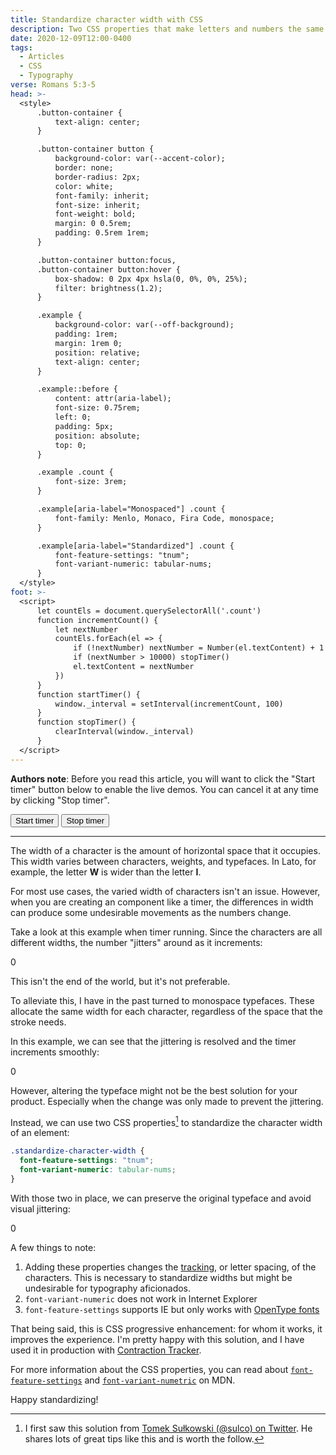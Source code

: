 ```yaml
---
title: Standardize character width with CSS
description: Two CSS properties that make letters and numbers the same width.
date: 2020-12-09T12:00-0400
tags:
  - Articles
  - CSS
  - Typography
verse: Romans 5:3-5
head: >-
  <style>
      .button-container {
          text-align: center;
      }

      .button-container button {
          background-color: var(--accent-color);
          border: none;
          border-radius: 2px;
          color: white;
          font-family: inherit;
          font-size: inherit;
          font-weight: bold;
          margin: 0 0.5rem;
          padding: 0.5rem 1rem;
      }

      .button-container button:focus,
      .button-container button:hover {
          box-shadow: 0 2px 4px hsla(0, 0%, 0%, 25%);
          filter: brightness(1.2);
      }

      .example {
          background-color: var(--off-background);
          padding: 1rem;
          margin: 1rem 0;
          position: relative;
          text-align: center;
      }

      .example::before {
          content: attr(aria-label);
          font-size: 0.75rem;
          left: 0;
          padding: 5px;
          position: absolute;
          top: 0;
      }

      .example .count {
          font-size: 3rem;
      }

      .example[aria-label="Monospaced"] .count {
          font-family: Menlo, Monaco, Fira Code, monospace;
      }

      .example[aria-label="Standardized"] .count {
          font-feature-settings: "tnum";
          font-variant-numeric: tabular-nums;
      }
  </style>
foot: >-
  <script>
      let countEls = document.querySelectorAll('.count')
      function incrementCount() {
          let nextNumber
          countEls.forEach(el => {
              if (!nextNumber) nextNumber = Number(el.textContent) + 1
              if (nextNumber > 10000) stopTimer() 
              el.textContent = nextNumber
          })
      }
      function startTimer() {
          window._interval = setInterval(incrementCount, 100)
      }
      function stopTimer() {
          clearInterval(window._interval)
      }
  </script>
---
```


**Authors note**: Before you read this article, you will want to click the
"Start timer" button below to enable the live demos. You can cancel it at any
time by clicking "Stop timer".

<div class="button-container">
    <button onclick="startTimer()">Start timer</button>
    <button onclick="stopTimer()">Stop timer</button>
</div>

---

The width of a character is the amount of horizontal space that it occupies.
This width varies between characters, weights, and typefaces. In Lato, for
example, the letter **W** is wider than the letter **I**.

For most use cases, the varied width of characters isn't an issue. However, when
you are creating an component like a timer, the differences in width can produce
some undesirable movements as the numbers change.

Take a look at this example when timer running. Since the characters are all
different widths, the number "jitters" around as it increments:

<div aria-label="Default" class="example">
    <span class="count">0</span>
</div>

This isn't the end of the world, but it's not preferable.

To alleviate this, I have in the past turned to monospace typefaces. These
allocate the same width for each character, regardless of the space that the
stroke needs.

In this example, we can see that the jittering is resolved and the timer
increments smoothly:

<div aria-label="Monospaced" class="example">
    <span class="count">0</span>
</div>

However, altering the typeface might not be the best solution for your product.
Especially when the change was only made to prevent the jittering.

Instead, we can use two CSS properties[^1] to standardize the character width of
an element:

```css
.standardize-character-width {
  font-feature-settings: "tnum";
  font-variant-numeric: tabular-nums;
}
```

With those two in place, we can preserve the original typeface and avoid visual
jittering:

<div aria-label="Standardized" class="example">
    <span class="count">0</span>
</div>

A few things to note:

1. Adding these properties changes the
   [tracking](https://en.wikipedia.org/wiki/Letter-spacing), or letter spacing,
   of the characters. This is necessary to standardize widths but might be
   undesirable for typography aficionados.
2. `font-variant-numeric` does not work in Internet Explorer
3. `font-feature-settings` supports IE but only works with
   [OpenType fonts](https://en.wikipedia.org/wiki/OpenType)

That being said, this is CSS progressive enhancement: for whom it works, it
improves the experience. I'm pretty happy with this solution, and I have used it
in production with
[Contraction Tracker](https://seanmcp.github.io/contractions).

For more information about the CSS properties, you can read about
[`font-feature-settings`](https://developer.mozilla.org/en-US/docs/Web/CSS/font-feature-settings)
and
[`font-variant-numetric`](https://developer.mozilla.org/en-US/docs/Web/CSS/font-variant-numeric)
on MDN.

Happy standardizing!

[^1]:
    I first saw this solution from
    [Tomek Sułkowski (@sulco) on Twitter](https://twitter.com/sulco/status/1293862293139337217).
    He shares lots of great tips like this and is worth the follow.

